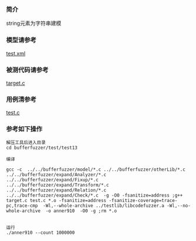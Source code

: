 ### 简介
string元素为字符串建模

### 模型请参考  
[test.xml](../../../test/test13/test.xml)

### 被测代码请参考  

[target.c](../../../test/test13/target.c)


### 用例清参考  
[test.c](../../../test/test13/test.c)



### 参考如下操作

```
解压工具后进入目录
cd bufferfuzzer/test/test13

编译

gcc -c  ../../bufferfuzzer/model/*.c ../../bufferfuzzer/otherLib/*.c ../../bufferfuzzer/expand/Analyzer/*.c  ../../bufferfuzzer/expand/Fixup/*.c  ../../bufferfuzzer/expand/Transform/*.c ../../bufferfuzzer/expand/Relation/*.c ../../bufferfuzzer/expand/Check/*.c  -g -O0 -fsanitize=address ;g++ target.c test.c *.o -fsanitize=address -fsanitize-coverage=trace-pc,trace-cmp  -Wl,--whole-archive ../testlib/libcodefuzzer.a -Wl,--no-whole-archive  -o anner910  -O0 -g ;rm *.o


运行
./anner910 --count 1000000
```
